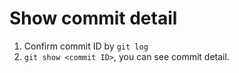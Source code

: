# Show commit detail  
1. Confirm commit ID by `git log`  
1. `git show <commit ID>`, you can see commit detail.  
